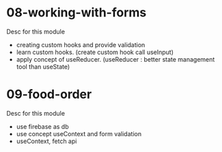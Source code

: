 <h1>08-working-with-forms</h1>
<div>
  <p>Desc for this module</p>
  <ul>
    <li>creating custom hooks and provide validation</li>
    <li>learn custom hooks. (create custom hook call useInput)</li>
    <li>apply concept of useReducer. (useReducer : better state management tool than useState)</li>
  </ul>
</div>

<h1>09-food-order</h1>
<div>
  <p>Desc for this module</p>
  <ul>
    <li>use firebase as db</li>
    <li>use concept useContext and form validation</li>
    <li>useContext, fetch api</li>
  </ul>
</div>
